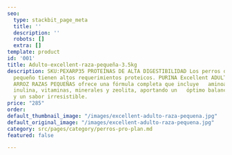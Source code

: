 ```yaml
---
seo:
  type: stackbit_page_meta
  title: ''
  description: ''
  robots: []
  extra: []
template: product
id: '001'
title: Adulto-excellent-raza-pequeña-3.5kg
description: SKU:PEXARP35 PROTEÍNAS DE ALTA DIGESTIBILIDAD Los perros de   tamaño
  pequeño tienen altos requerimientos proteicos. PURINA Excellent ADULTO   POLLO Y
  ARROZ RAZAS PEQUEÑAS ofrece una fórmula completa que incluye   aminoácidos esenciales,
  inulina, vitaminas, minerales y zeolita, aportando un   óptimo balance nutricional
  y un sabor irresistible.
price: "285"
order: 
default_thumbnail_image: "/images/excellent-adulto-raza-pequena.jpg"
default_original_image: "/images/excellent-adulto-raza-pequena.jpg"
category: src/pages/category/perros-pro-plan.md
featured: false

---
```

